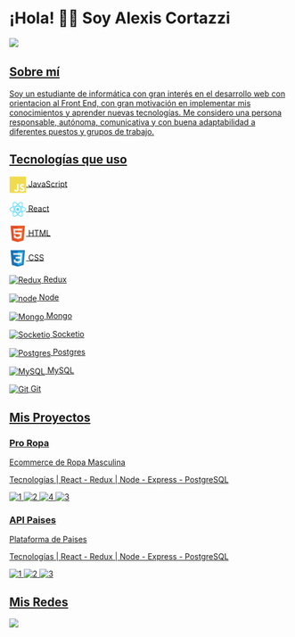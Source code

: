 <h1>¡Hola! 👨‍💻 Soy Alexis Cortazzi</h1>

<div align="left">
  <a href="https://github.com/pablo-zalazar">
  
  <img height="140em" src="https://github-readme-stats.vercel.app/api/top-langs/?username=pablo-zalazar&layout=compact&langs_count=7&theme=dark"/>
</div>

<h2>Sobre mí</h2>
<p>
  Soy un estudiante de informática con gran interés en el desarrollo web con orientacion al Front
  End, con gran motivación en implementar mis conocimientos y aprender nuevas tecnologías. Me
  considero una persona responsable, autónoma, comunicativa y con buena adaptabilidad a
  diferentes puestos y grupos de trabajo.  
</p>

<div style="display: inline_block">
  <h2>Tecnologías que uso</h2>
  <p>
    <img align="center" alt="Js" height="30" width="30" src="https://raw.githubusercontent.com/devicons/devicon/master/icons/javascript/javascript-plain.svg">
    <span>JavaScript</span>
    <br>
  </p>
  <p>
    <img align="center" alt="React" height="30" width="30" src="https://raw.githubusercontent.com/devicons/devicon/master/icons/react/react-original.svg">
    <span>React</span>
  </p>
  <p>
    <img align="center" alt="HTML" height="30" width="30" src="https://raw.githubusercontent.com/devicons/devicon/master/icons/html5/html5-original.svg">
    <span>HTML</span>
  </p>
  <p>
    <img align="center" alt="CSS" height="30" width="30" src="https://raw.githubusercontent.com/devicons/devicon/master/icons/css3/css3-original.svg">
    <span>CSS</span>
  </p>
  <p>
    <img alt="Redux" height="30" width="30" align="center" src="https://cdn.jsdelivr.net/gh/devicons/devicon/icons/redux/redux-original.svg" />
    <span>Redux</span>
  </p>
  <p>
    <img alt="node" height="30" width="30" align="center" src="https://cdn.jsdelivr.net/gh/devicons/devicon/icons/nodejs/nodejs-original-wordmark.svg" />
    <span>Node</span>
  </p>
  <p>
    <img alt="Mongo" height="30" width="30" align="center"  src="https://cdn.jsdelivr.net/gh/devicons/devicon/icons/mongodb/mongodb-original-wordmark.svg" />
    <span>Mongo</span>
  </p>
  <p>
    <img alt="Socketio" height="30" width="30" align="center" src="https://cdn.jsdelivr.net/gh/devicons/devicon/icons/socketio/socketio-original.svg" />
    <span>Socketio</span>
  </p>
  <p>
    <img alt="Postgres" height="30" width="30" align="center" src="https://cdn.jsdelivr.net/gh/devicons/devicon/icons/postgresql/postgresql-original.svg" />
    <span>Postgres</span>
  </p>
  <p>
    <img alt="MySQL" height="30" width="30" align="center" src="https://cdn.jsdelivr.net/gh/devicons/devicon/icons/mysql/mysql-original-wordmark.svg" />
    <span>MySQL</span>
  </p>
  <p>
    <img alt="Git" height="30" width="30" align="center"  src="https://cdn.jsdelivr.net/gh/devicons/devicon/icons/git/git-original.svg" />
    <span>Git</span>
  </p>
</div>

<div>
    <h2>Mis Proyectos</h2>
    <h3>Pro Ropa</h3>
    <p>Ecommerce de Ropa Masculina</p>
    <p>Tecnologías | React - Redux | Node - Express - PostgreSQL </p>
  <img alt='1' src='https://user-images.githubusercontent.com/92419425/182710755-bcc5d501-cac8-4153-a22e-e8dd2dab539e.png' />
  
  <img alt='2' src='https://user-images.githubusercontent.com/92419425/182711403-f3749bb8-3087-4545-9219-7c83e8311ccf.png' />
  
  <img alt='4' src='https://user-images.githubusercontent.com/92419425/182712296-0a1460a3-4af5-4013-badf-b8b404e330e3.png' />
  
  <img alt='3' src='https://user-images.githubusercontent.com/92419425/182712202-7bbf9643-5dab-493f-a29f-b27b3dacc36a.png' />

  <h3>API Paises</h3>
  <p>Plataforma de Paises</p>
  <p>Tecnologías | React - Redux | Node - Express - PostgreSQL </p>
  <img alt='1' src='https://user-images.githubusercontent.com/92419425/182440652-0b15e962-ae4c-4dce-bbe8-e4fa537eb463.png' />
  <img alt='2' src='https://user-images.githubusercontent.com/92419425/182439925-dd0045ed-bcf0-442f-9911-3bb0c6b18fe5.png' />
  <img alt='3' src='https://user-images.githubusercontent.com/92419425/182440005-5d79a870-f600-4347-905a-0f3d43a2ac3c.png' />
</div>

<div> 
    <h2>Mis Redes</h2>
    <a href="https://www.linkedin.com/in/alexis-cortazzi-247585213/" target="_blank"><img src="https://img.shields.io/badge/-LinkedIn-%230077B5?style=for-the-badge&logo=linkedin&logoColor=white" target="_blank"></a> 
</div>
